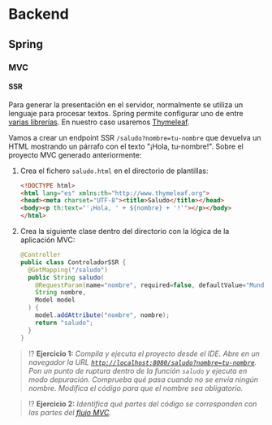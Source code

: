 # Backend

## Spring

### MVC

#### SSR

Para generar la presentación en el servidor, normalmente se utiliza un lenguaje para procesar textos. Spring permite configurar uno de entre [varias librerías](https://docs.spring.io/spring-framework/docs/6.0.6/reference/html/web.html#mvc-view). En nuestro caso usaremos [Thymeleaf](https://www.thymeleaf.org/index.html).

Vamos a crear un endpoint SSR `/saludo?nombre=tu-nombre` que devuelva un HTML mostrando un párrafo con el texto "¡Hola, tu-nombre!". Sobre el proyecto MVC generado anteriormente:

1. Crea el fichero `saludo.html` en el directorio de plantillas:

    ```html
    <!DOCTYPE html>
    <html lang="es" xmlns:th="http://www.thymeleaf.org">
    <head><meta charset="UTF-8"><title>Saludo</title></head>
    <body><p th:text="'¡Hola, ' + ${nombre} + '!'"></p></body>
    </html>
    ```

1. Crea la siguiente clase dentro del directorio con la lógica de la aplicación MVC:

    ```java
    @Controller
    public class ControladorSSR {
      @GetMapping("/saludo")
      public String saludo(
        @RequestParam(name="nombre", required=false, defaultValue="Mundo") 
        String nombre, 
        Model model
      ) {
        model.addAttribute("nombre", nombre);
        return "saludo";
      }
    }
    ```

> ⁉️ **Ejercicio 1:** _Compila y ejecuta el proyecto desde el IDE. Abre en un navegador la URL [`http://localhost:8080/saludo?nombre=tu-nombre`](http://localhost:8080/saludo?nombre=tu-nombre). Pon un punto de ruptura dentro de la función `saludo` y ejecuta en modo depuración. Comprueba qué pasa cuando no se envía ningún nombre. Modifica el código para que el nombre sea obligatorio._

> ⁉️ **Ejercicio 2:** _Identifica qué partes del código se corresponden con las partes del [flujo MVC](mvc.html)._


